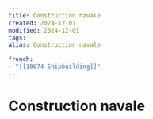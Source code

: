 ```yaml
---
title: Construction navale
created: 2024-12-01
modified: 2024-12-01
tags: 
alias: Construction navale

french:
- "[[18674 Shipbuilding]]"
---
```

# Construction navale
